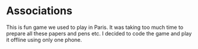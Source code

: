 # Associations

This is fun game we used to play in Paris. It was taking too much time to prepare all these papers and pens etc. I decided to code the game and play it offline using only one phone.
